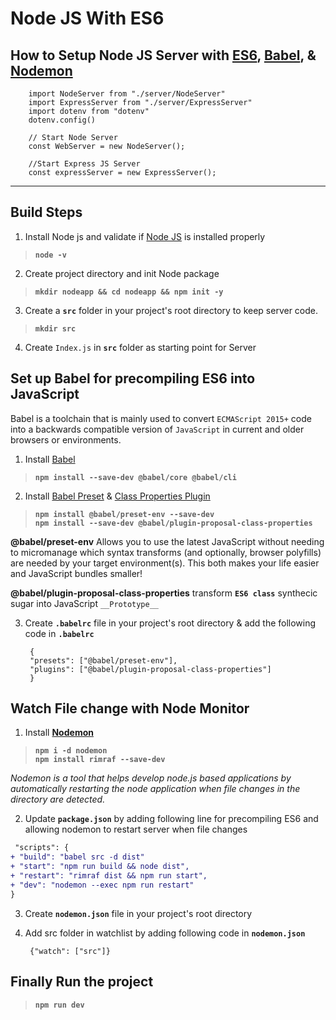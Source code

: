 # Node JS With ES6

## How to Setup Node JS Server with [ES6](https://developer.mozilla.org/en-US/docs/Web/JavaScript/Reference/Classes), [Babel](https://babeljs.io/docs/en/), & __[Nodemon](https://www.npmjs.com/package/nodemon)__

        import NodeServer from "./server/NodeServer"
        import ExpressServer from "./server/ExpressServer"
        import dotenv from "dotenv"
        dotenv.config()

        // Start Node Server
        const WebServer = new NodeServer();

        //Start Express JS Server
        const expressServer = new ExpressServer();


--------------------------------------

## Build Steps
1. Install Node js and validate if [Node JS](https://nodejs.org/en/download/) is installed properly
>  __`node -v`__

2. Create project directory and init Node package
>  __`mkdir nodeapp && cd nodeapp && npm init -y`__

3. Create a **`src`** folder in your project's root directory to keep server code.
> __`mkdir src`__

4. Create `Index.js` in **`src`** folder as starting point for Server

## Set up Babel for precompiling ES6 into JavaScript
Babel is a toolchain that is mainly used to convert `ECMAScript 2015+` code into a backwards compatible version of `JavaScript` in current and older browsers or environments.

1. Install [Babel](https://babeljs.io/setup#installation)
>  __`npm install --save-dev @babel/core @babel/cli`__

2. Install [Babel Preset](https://babeljs.io/docs/en/presets) & [Class Properties Plugin](https://babeljs.io/docs/en/babel-plugin-proposal-class-properties)

> __`npm install @babel/preset-env --save-dev`__ <br/>
> __`npm install --save-dev @babel/plugin-proposal-class-properties`__

__@babel/preset-env__ Allows you to use the latest JavaScript without needing to micromanage which syntax transforms (and optionally, browser polyfills) are needed by your target environment(s). This both makes your life easier and JavaScript bundles smaller!

__@babel/plugin-proposal-class-properties__ transform **`ES6 class`** synthecic sugar into JavaScript `__Prototype__` 


3. Create **`.babelrc`** file in your project's root directory & add the following code in  **`.babelrc`** 
      
        {
        "presets": ["@babel/preset-env"],
        "plugins": ["@babel/plugin-proposal-class-properties"] 
        }

## Watch File change with Node Monitor

1. Install __[Nodemon](https://www.npmjs.com/package/nodemon)__
>   __`npm i -d nodemon`__ <br/>
>   __`npm install rimraf --save-dev`__

_Nodemon is a tool that helps develop node.js based applications by automatically restarting the node application when file changes in the directory are detected._

2. Update __`package.json`__ by adding following line for precompiling ES6 and allowing nodemon to restart server when file changes

```diff
 "scripts": {
+ "build": "babel src -d dist"
+ "start": "npm run build && node dist",
+ "restart": "rimraf dist && npm run start",
+ "dev": "nodemon --exec npm run restart"
}
```

3. Create __`nodemon.json`__ file in your project's root directory

4. Add src folder in watchlist by adding following code in __`nodemon.json`__

        {"watch": ["src"]}

## Finally Run the project
 > __`npm run dev`__       
